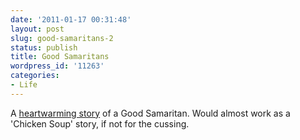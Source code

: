 ```yaml
---
date: '2011-01-17 00:31:48'
layout: post
slug: good-samaritans-2
status: publish
title: Good Samaritans
wordpress_id: '11263'
categories:
- Life
---
```


A [heartwarming story](http://www.reddit.com/r/AskReddit/comments/elal2/have_you_ever_picked_up_a_hitchhiker/c18z0z2) of a Good Samaritan. Would almost work as a 'Chicken Soup' story, if not for the cussing. 
